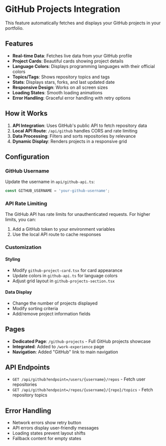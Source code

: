 # GitHub Projects Integration

This feature automatically fetches and displays your GitHub projects in your portfolio.

## Features

- **Real-time Data**: Fetches live data from your GitHub profile
- **Project Cards**: Beautiful cards showing project details
- **Language Colors**: Displays programming languages with their official colors
- **Topics/Tags**: Shows repository topics and tags
- **Stats**: Displays stars, forks, and last updated date
- **Responsive Design**: Works on all screen sizes
- **Loading States**: Smooth loading animations
- **Error Handling**: Graceful error handling with retry options

## How it Works

1. **API Integration**: Uses GitHub's public API to fetch repository data
2. **Local API Route**: `/api/github` handles CORS and rate limiting
3. **Data Processing**: Filters and sorts repositories by relevance
4. **Dynamic Display**: Renders projects in a responsive grid

## Configuration

### GitHub Username

Update the username in `api/github-api.ts`:

```typescript
const GITHUB_USERNAME = 'your-github-username';
```

### API Rate Limiting

The GitHub API has rate limits for unauthenticated requests. For higher limits, you can:

1. Add a GitHub token to your environment variables
2. Use the local API route to cache responses

### Customization

#### Styling

- Modify `github-project-card.tsx` for card appearance
- Update colors in `github-api.ts` for language colors
- Adjust grid layout in `github-projects-section.tsx`

#### Data Display

- Change the number of projects displayed
- Modify sorting criteria
- Add/remove project information fields

## Pages

- **Dedicated Page**: `/github-projects` - Full GitHub projects showcase
- **Integrated**: Added to `/work-experience` page
- **Navigation**: Added "GitHub" link to main navigation

## API Endpoints

- `GET /api/github?endpoint=/users/{username}/repos` - Fetch user repositories
- `GET /api/github?endpoint=/repos/{username}/{repo}/topics` - Fetch repository topics

## Error Handling

- Network errors show retry button
- API errors display user-friendly messages
- Loading states prevent layout shifts
- Fallback content for empty states
